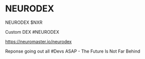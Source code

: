 # NEURODEX
NEURODEX $NXR

Custom DEX #NEURODEX 

https://neuromaster.io/neurodex

Reponse going out all #Devs ASAP - The Future Is Not Far Behind
